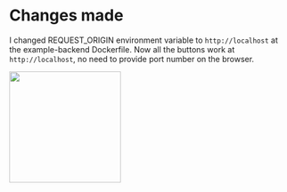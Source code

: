 # Changes made

I changed REQUEST_ORIGIN environment variable to `http://localhost` at the example-backend Dockerfile. Now all the buttons work at `http://localhost`, no need to provide port number on the browser.

<img src="https://github.com/StrappedGlint13/devops-with-docker/blob/main/images/2.8.png" width="200">


